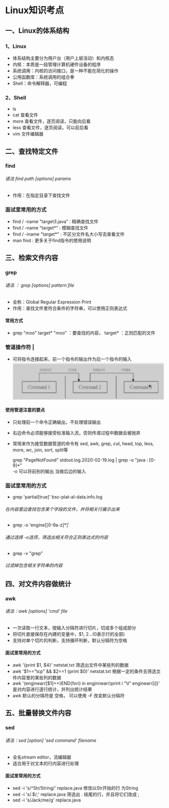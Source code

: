 # Linux知识考点
## 一、Linux的体系结构
### 1、Linux
* 体系结构主要分为用户台（用户上层活动）和内核态
* 内核：本质是一段管理计算机硬件设备的程序
* 系统调用：内核的访问接口，是一种不能在简化的操作
* 公用函数库：系统调用的组合拳
* Shell：命令解释器，可编程

### 2、Shell
* ls 
* cat   查看文件
* more  查看文件，逐页阅读，只能向后看
* less  查看文件，逐页阅读，可以前后看
* vim  文件编辑器

## 二、查找特定文件
### find
###### 语法 find path [options] params 
* 作用：在指定目录下查找文件

### 面试里常用的方式
* find / -name "target3.java"   :   精确查找文件
* find / -name "target*"        :   模糊查找文件 
* find / -iname "target*"       :   不区分文件名大小写去查看文件
* man find : 更多关于find指令的使用说明

## 三、检索文件内容
### grep 
###### 语法 ： grep [options] pattern file 
* 全称：Global Regular Expression Print 
* 作用：查找文件里符合条件的字符串，可以使用正则表达式

#### 常用方式
*  grep "moo" target*       "moo" ：要查找的内容， target* ：正则匹配的文件

### 管道操作符 | 
* 可将指令连接起来，前一个指令的输出作为后一个指令的输入
![avator](images-folder/guandaocaozuofu.jpg)

#### 使用管道注意的要点
* 只处理前一个命令正确输出，不处理错误输出
* 右边命令必须能够接受标准输入流，否则传递过程中数据会被抛弃
* 常用来作为接受数据管道的命令有 sed, awk, grep, cut, head, top, less, more, wc, join, sort, split等

    
    grep "PageNotFound" stdout.log.2020-02-19.log | grep -o "java : [0-9]*"  
    -o 可以将前别的输出 当做后边的输入



### 面试里常用的方式
* grep 'partial\[true\]' bsc-plat-al-data.info.log
###### 在内容里边查找包含某个字段的文件，并将相关行展示出来
* grep -o 'engine\[[0-9a-z]*\]'
###### 通过选择 -o选项，筛选出相关符合正则表达式的内容
* grep -v "grep"
###### 过滤掉包含相关字符串的内容


## 四、对文件内容做统计
### awk
###### 语法：awk [options] 'cmd' file 
* 一次读取一行文本，按输入分隔符进行切片，切成多个组成部分
* 将切片直接保存在内建的变量中，$1, $2...($0表示行的全部)
* 支持对单个切片的判断，支持循环判断，默认分隔符为空格


#### 面试里常用的方式
* awk '{print $1, $4}' netstat.txt                      筛选出文件中某些列的数据
* awk '$1=="tcp" && $2==1 {print $0}' netstat.txt       根据一定的条件去筛选文件内容里的某些列的数据
* awk '{enginearr[$1]++}END{for(i in enginnearr)print i "\t" enginearr[i]}' 是对内容进行逐行统计，并列出统计结果
* awk 默认的分隔符是 空格， 可以使用 -F 改变默认分隔符


## 五、批量替换文件内容
### sed
###### 语法：sed [option] 'sed command' filename 
* 全名stream editor，流编辑器
* 适合用于对文本的行内容进行处理

#### 面试里常用的方式
* sed -i 's/^Str/String/' replace.java  修改以Str开始的行 为String
* sed -i 's/\.$/\;\' replace.java  筛选出 . 结尾的行，并且将它们改成 ;
* sed -i 's/Jack/me/g' replace.java
